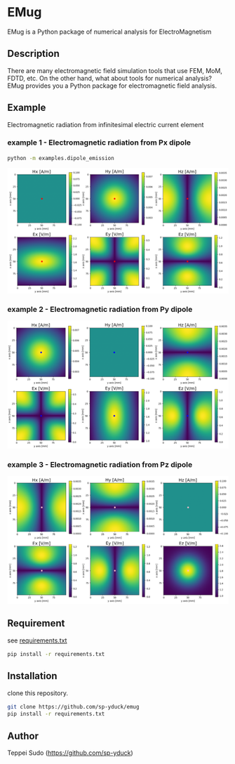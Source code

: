 # EMug
EMug is a Python package of numerical analysis for ElectroMagnetism

## Description
There are many electromagnetic field simulation tools that use FEM, MoM, FDTD, etc.
On the other hand, what about tools for numerical analysis?
EMug provides you a Python package for electromagnetic field analysis.

## Example
Electromagnetic radiation from infinitesimal electric current element

### example 1 - Electromagnetic radiation from Px dipole
```bash
python -m examples.dipole_emission
```
![example 1 - Electromagnetic radiation from Px dipole](docs/img/emug_example.PNG)

### example 2 - Electromagnetic radiation from Py dipole
![example 2 - Electromagnetic radiation from Py dipole](docs/img/emug_example2.PNG)

### example 3 - Electromagnetic radiation from Pz dipole
![example 3 - Electromagnetic radiation from Pz dipole](docs/img/emug_example3.PNG)

## Requirement
see [requirements.txt](https://github.com/sp-yduck/emug/blob/master/requirements.txt)
```bash
pip install -r requirements.txt
```

<!-- ## Usage -->

## Installation
clone this repository.
```bash
git clone https://github.com/sp-yduck/emug
pip install -r requirements.txt
```

<!-- ## License -->

## Author
Teppei Sudo (https://github.com/sp-yduck)
